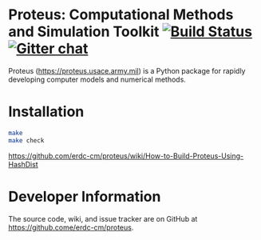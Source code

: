 # Proteus: Computational Methods and Simulation Toolkit [![Build Status](https://api.shippable.com/projects/545531c244927f89db3e7d70/badge?branchName=master)](https://app.shippable.com/projects/545531c244927f89db3e7d70/builds/latest) [![Gitter chat](https://badges.gitter.im/gitterHQ/gitter.png)](https://gitter.im/erdc-cm/proteus-public)

Proteus (https://proteus.usace.army.mil) is a Python package for
rapidly developing computer models and numerical methods.

# Installation

```bash
make
make check
```
https://github.com/erdc-cm/proteus/wiki/How-to-Build-Proteus-Using-HashDist

# Developer Information

The source code, wiki, and issue tracker are on GitHub at
https://github.come/erdc-cm/proteus.

